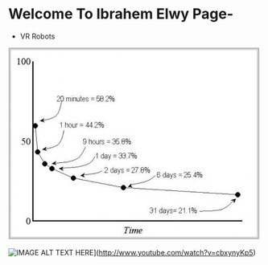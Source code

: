 # Welcome To Ibrahem Elwy Page-
- VR Robots

![test image](img/forget.jpg)


![IMAGE ALT TEXT HERE](http://img.youtube.com/vi/YOUTUBE_VIDEO_ID_HERE/0.jpg)](http://www.youtube.com/watch?v=cbxynyKp5)





